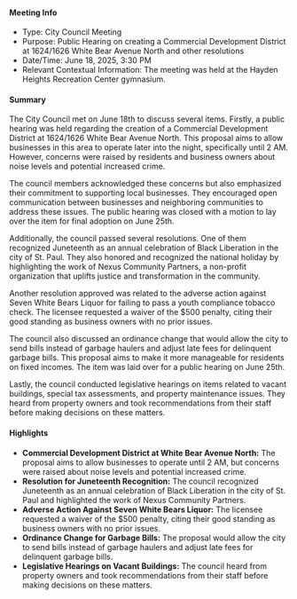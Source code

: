 #### Meeting Info
- Type: City Council Meeting
- Purpose: Public Hearing on creating a Commercial Development District at 1624/1626 White Bear Avenue North and other resolutions
- Date/Time: June 18, 2025, 3:30 PM
- Relevant Contextual Information: The meeting was held at the Hayden Heights Recreation Center gymnasium.

#### Summary

The City Council met on June 18th to discuss several items. Firstly, a public hearing was held regarding the creation of a Commercial Development District at 1624/1626 White Bear Avenue North. This proposal aims to allow businesses in this area to operate later into the night, specifically until 2 AM. However, concerns were raised by residents and business owners about noise levels and potential increased crime.

The council members acknowledged these concerns but also emphasized their commitment to supporting local businesses. They encouraged open communication between businesses and neighboring communities to address these issues. The public hearing was closed with a motion to lay over the item for final adoption on June 25th.

Additionally, the council passed several resolutions. One of them recognized Juneteenth as an annual celebration of Black Liberation in the city of St. Paul. They also honored and recognized the national holiday by highlighting the work of Nexus Community Partners, a non-profit organization that uplifts justice and transformation in the community.

Another resolution approved was related to the adverse action against Seven White Bears Liquor for failing to pass a youth compliance tobacco check. The licensee requested a waiver of the $500 penalty, citing their good standing as business owners with no prior issues.

The council also discussed an ordinance change that would allow the city to send bills instead of garbage haulers and adjust late fees for delinquent garbage bills. This proposal aims to make it more manageable for residents on fixed incomes. The item was laid over for a public hearing on June 25th.

Lastly, the council conducted legislative hearings on items related to vacant buildings, special tax assessments, and property maintenance issues. They heard from property owners and took recommendations from their staff before making decisions on these matters.

#### Highlights

* **Commercial Development District at White Bear Avenue North:** The proposal aims to allow businesses to operate until 2 AM, but concerns were raised about noise levels and potential increased crime.
* **Resolution for Juneteenth Recognition:** The council recognized Juneteenth as an annual celebration of Black Liberation in the city of St. Paul and highlighted the work of Nexus Community Partners.
* **Adverse Action Against Seven White Bears Liquor:** The licensee requested a waiver of the $500 penalty, citing their good standing as business owners with no prior issues.
* **Ordinance Change for Garbage Bills:** The proposal would allow the city to send bills instead of garbage haulers and adjust late fees for delinquent garbage bills.
* **Legislative Hearings on Vacant Buildings:** The council heard from property owners and took recommendations from their staff before making decisions on these matters.

